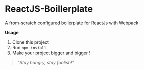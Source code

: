 # ReactJS-Boillerplate
A from-scratch configured boilerplate for ReactJs with Webpack

**Usage**
1. Clone this project
2. Run `npm install`
3. Make your project bigger and bigger !

> *"Stay hungry, stay foolish!"*

